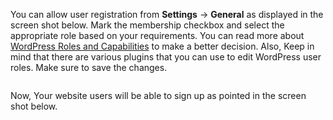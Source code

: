 <p>You can allow user registration from <strong>Settings</strong> &rarr; <strong>General</strong> as displayed in the screen shot below. Mark the membership checkbox and select the appropriate role based on your requirements. You can read more about
<a target="_blank" href="https://codex.wordpress.org/Roles_and_Capabilities">WordPress Roles and Capabilities</a> to make a better decision. Also, Keep in mind that there are various plugins that you can use to edit WordPress user roles. Make sure to save the changes.</p>
<img class="light-border" src="assets/realplaces/members/1.png" alt=""/>

<p>Now, Your website users will be able to sign up as pointed in the screen shot below. </p>
<img class="light-border" src="assets/realplaces/members/2.png" alt=""/>
